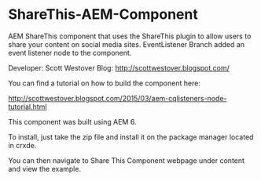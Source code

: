 # ShareThis-AEM-Component
AEM ShareThis component that uses the ShareThis plugin to allow users to share your content on social media sites.
EventListener Branch added an event listener node to the component.

Developer: Scott Westover
Blog: http://scottwestover.blogspot.com/

You can find a tutorial on how to build the component here:

http://scottwestover.blogspot.com/2015/03/aem-cqlisteners-node-tutorial.html

This component was built using AEM 6.

To install, just take the zip file and install it on the package
manager located in crxde.

You can then navigate to Share This Component webpage under content and view the example.